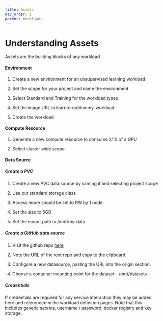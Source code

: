 ```yaml
---
title: Assets
nav_order: 1
parent: Workloads
---
```


# Understanding Assets

Assets are the building blocks of any workload

#### Environment

1. Create a new environment for an unsupervised learning workload

2. Set the scope for your project and name the environment

3. Select Standard and Training for the workload types

4. Set the image URL to learntorun/dummy-workload

5. Create the workload

#### Compute Resource

1. Generate a new compute resource to consume 2/10 of a GPU

2. Select cluster wide scope

#### Data Source

##### Create a PVC

1. Create a new PVC data source by naming it and selecting project scope

2. Use our standard storage class 

3. Access mode should be set to RW by 1 node

4. Set the size to 5GB

5. Set the mount path to /mnt/my-data

##### Create a GitHub data source

1. Visit the github repo [here](https://github.com/plotly/datasets)

2. Note the URL of the root repo and copy to the clipboard

3. Configure a new datasource, pasting the URL into the origin section.

4. Choose a container mounting point for the dataset - /mnt/datasets

##### Credentials

If credentials are required for any service interaction they may be added here and referenced in the workload definition pages. Note that this includes generic secrets, username / password, docker registry and key storage.